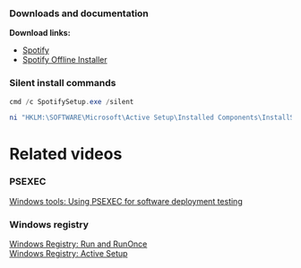 ### Downloads and documentation
<b>Download links:</b> <br /> 
* [Spotify](https://www.spotify.com/de-en/download/windows/) <br />
* [Spotify Offline Installer](https://download.scdn.co/SpotifyFullSetup.exe)


### Silent install commands
```powershell
cmd /c SpotifySetup.exe /silent
```

```powershell
ni "HKLM:\SOFTWARE\Microsoft\Active Setup\Installed Components\InstallSpotify" | New-ItemProperty -Name "StubPath" -Value 'REG ADD "HKCU\Software\Microsoft\Windows\CurrentVersion\RunOnce" /v InstallSpotify /t REG_SZ /d "C:\SpotifyFullSetup.exe /silent"'
```

# Related videos
###  PSEXEC
[Windows tools: Using PSEXEC for software deployment testing](https://youtu.be/9ywdTna_TLc) <br />
### Windows registry
[Windows Registry: Run and RunOnce](https://youtu.be/zgFzCq5uEPw) <br />
[Windows Registry: Active Setup](https://youtu.be/HrVJ7wdvfmo) <br />